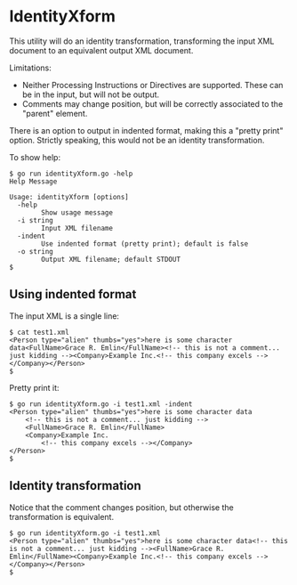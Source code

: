 # IdentityXform
This utility will do an identity transformation, transforming
the input XML document to an equivalent output XML document.

Limitations:
- Neither Processing Instructions or Directives are supported.
These can be in the input, but will not be output.
- Comments may change position, but will be correctly associated
to the "parent" element.

There is an option to output in indented format, making this a
"pretty print" option. Strictly speaking, this would not
be an identity transformation.

To show help:
```
$ go run identityXform.go -help
Help Message

Usage: identityXform [options]
  -help
    	Show usage message
  -i string
    	Input XML filename
  -indent
    	Use indented format (pretty print); default is false
  -o string
    	Output XML filename; default STDOUT
$
```

## Using indented format
The input XML is a single line:
```
$ cat test1.xml 
<Person type="alien" thumbs="yes">here is some character data<FullName>Grace R. Emlin</FullName><!-- this is not a comment... just kidding --><Company>Example Inc.<!-- this company excels --></Company></Person>
$ 
```

Pretty print it:
```
$ go run identityXform.go -i test1.xml -indent
<Person type="alien" thumbs="yes">here is some character data
    <!-- this is not a comment... just kidding -->
    <FullName>Grace R. Emlin</FullName>
    <Company>Example Inc.
        <!-- this company excels --></Company>
</Person>
$
```

## Identity transformation
Notice that the comment changes position, but otherwise the 
transformation is equivalent.
```
$ go run identityXform.go -i test1.xml 
<Person type="alien" thumbs="yes">here is some character data<!-- this is not a comment... just kidding --><FullName>Grace R. Emlin</FullName><Company>Example Inc.<!-- this company excels --></Company></Person>
$ 
```

